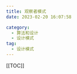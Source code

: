 ```yaml
---
title: 观察者模式
date: 2023-02-20 16:07:58

category: 
  - 算法和设计
  - 设计模式
tag: 
  - 设计模式
---
```


<!-- more -->
[[TOC]]

